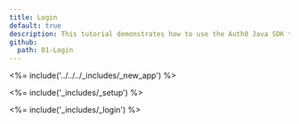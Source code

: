 ```yaml
---
title: Login
default: true
description: This tutorial demonstrates how to use the Auth0 Java SDK to add authentication and authorization to your Java Spring web app.
github:
  path: 01-Login
---
```

<%= include('../../../_includes/_new_app') %>

<%= include('_includes/_setup') %>

<%= include('_includes/_login') %>
